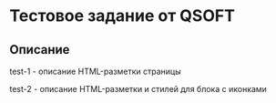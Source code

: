 # Тестовое задание от QSOFT


## Описание

test-1 - описание HTML-разметки страницы

test-2 - описание HTML-разметки и стилей для блока с иконками
